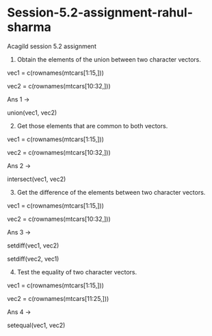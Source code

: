 # Session-5.2-assignment-rahul-sharma
Acagild session 5.2 assignment

1. Obtain the elements of the union between two character vectors.

vec1 = c(rownames(mtcars[1:15,]))

vec2 = c(rownames(mtcars[10:32,]))

Ans 1 ->

union(vec1, vec2)


2. Get those elements that are common to both vectors.

vec1 = c(rownames(mtcars[1:15,]))

vec2 = c(rownames(mtcars[10:32,]))

Ans 2 ->

intersect(vec1, vec2)


3. Get the difference of the elements between two character vectors.

vec1 = c(rownames(mtcars[1:15,]))

vec2 = c(rownames(mtcars[10:32,]))

Ans 3 ->

setdiff(vec1, vec2)

setdiff(vec2, vec1)


4. Test the equality of two character vectors.

vec1 = c(rownames(mtcars[1:15,]))

vec2 = c(rownames(mtcars[11:25,])) 

Ans 4 ->

setequal(vec1, vec2)
